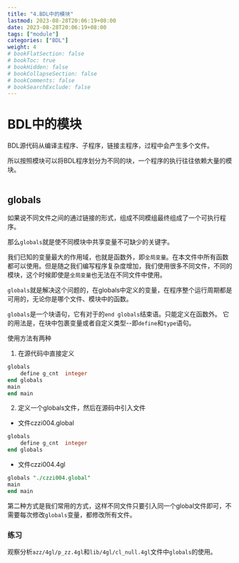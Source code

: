 ```yaml
---
title: "4.BDL中的模块"
lastmod: 2023-08-28T20:06:19+08:00
date: 2023-08-28T20:06:19+08:00
tags: ["module"]
categories: ["BDL"]
weight: 4
# bookFlatSection: false
# bookToc: true
# bookHidden: false
# bookCollapseSection: false
# bookComments: false
# bookSearchExclude: false
---
```


# BDL中的模块

BDL源代码从编译主程序、子程序，链接主程序，过程中会产生多个文件。

所以按照模块可以将BDL程序划分为不同的块，一个程序的执行往往依赖大量的模块。

<div>
<div class="mxgraph" style="max-width:100%;border:1px solid transparent;" data-mxgraph="{&quot;highlight&quot;:&quot;#0000ff&quot;,&quot;nav&quot;:true,&quot;resize&quot;:true,&quot;toolbar&quot;:&quot;zoom layers tags lightbox&quot;,&quot;edit&quot;:&quot;_blank&quot;,&quot;xml&quot;:&quot;&lt;mxfile&gt;&lt;diagram id=\&quot;5xKWW0kusY9AFzx1AKQd\&quot; name=\&quot;Page-1\&quot;&gt;&lt;mxGraphModel dx=\&quot;1068\&quot; dy=\&quot;784\&quot; grid=\&quot;1\&quot; gridSize=\&quot;10\&quot; guides=\&quot;1\&quot; tooltips=\&quot;1\&quot; connect=\&quot;1\&quot; arrows=\&quot;1\&quot; fold=\&quot;1\&quot; page=\&quot;1\&quot; pageScale=\&quot;1\&quot; pageWidth=\&quot;850\&quot; pageHeight=\&quot;1100\&quot; math=\&quot;0\&quot; shadow=\&quot;0\&quot;&gt;&lt;root&gt;&lt;mxCell id=\&quot;0\&quot;/&gt;&lt;mxCell id=\&quot;1\&quot; parent=\&quot;0\&quot;/&gt;&lt;mxCell id=\&quot;9\&quot; value=\&quot;\&quot; style=\&quot;strokeWidth=2;html=1;shape=mxgraph.flowchart.start_2;whiteSpace=wrap;fontSize=24;\&quot; vertex=\&quot;1\&quot; parent=\&quot;1\&quot;&gt;&lt;mxGeometry x=\&quot;90\&quot; y=\&quot;270\&quot; width=\&quot;640\&quot; height=\&quot;650\&quot; as=\&quot;geometry\&quot;/&gt;&lt;/mxCell&gt;&lt;mxCell id=\&quot;10\&quot; value=\&quot;czzi004\&quot; style=\&quot;text;html=1;strokeColor=none;fillColor=none;align=center;verticalAlign=middle;whiteSpace=wrap;rounded=0;fontSize=24;\&quot; vertex=\&quot;1\&quot; parent=\&quot;1\&quot;&gt;&lt;mxGeometry x=\&quot;250\&quot; y=\&quot;350\&quot; width=\&quot;80\&quot; height=\&quot;40\&quot; as=\&quot;geometry\&quot;/&gt;&lt;/mxCell&gt;&lt;mxCell id=\&quot;29\&quot; style=\&quot;edgeStyle=none;html=1;fontSize=24;entryX=0;entryY=0;entryDx=0;entryDy=0;exitX=0.5;exitY=1;exitDx=0;exitDy=0;\&quot; edge=\&quot;1\&quot; parent=\&quot;1\&quot; source=\&quot;14\&quot; target=\&quot;28\&quot;&gt;&lt;mxGeometry relative=\&quot;1\&quot; as=\&quot;geometry\&quot;/&gt;&lt;/mxCell&gt;&lt;mxCell id=\&quot;14\&quot; value=\&quot;\&quot; style=\&quot;rounded=1;whiteSpace=wrap;html=1;strokeWidth=2;fillWeight=4;hachureGap=8;hachureAngle=45;fillColor=#1ba1e2;sketch=1;fontSize=24;\&quot; vertex=\&quot;1\&quot; parent=\&quot;1\&quot;&gt;&lt;mxGeometry x=\&quot;140\&quot; y=\&quot;480\&quot; width=\&quot;230\&quot; height=\&quot;180\&quot; as=\&quot;geometry\&quot;/&gt;&lt;/mxCell&gt;&lt;mxCell id=\&quot;15\&quot; value=\&quot;lib.42x\&quot; style=\&quot;text;strokeColor=none;fillColor=none;html=1;fontSize=24;fontStyle=1;verticalAlign=middle;align=center;\&quot; vertex=\&quot;1\&quot; parent=\&quot;1\&quot;&gt;&lt;mxGeometry x=\&quot;140\&quot; y=\&quot;500\&quot; width=\&quot;100\&quot; height=\&quot;40\&quot; as=\&quot;geometry\&quot;/&gt;&lt;/mxCell&gt;&lt;mxCell id=\&quot;16\&quot; value=\&quot;sub.42x\&quot; style=\&quot;text;strokeColor=none;fillColor=none;html=1;fontSize=24;fontStyle=1;verticalAlign=middle;align=center;\&quot; vertex=\&quot;1\&quot; parent=\&quot;1\&quot;&gt;&lt;mxGeometry x=\&quot;260\&quot; y=\&quot;500\&quot; width=\&quot;100\&quot; height=\&quot;40\&quot; as=\&quot;geometry\&quot;/&gt;&lt;/mxCell&gt;&lt;mxCell id=\&quot;17\&quot; value=\&quot;\&quot; style=\&quot;ellipse;whiteSpace=wrap;html=1;strokeWidth=2;fillWeight=2;hachureGap=8;fillColor=#990000;fillStyle=dots;sketch=1;fontSize=24;\&quot; vertex=\&quot;1\&quot; parent=\&quot;1\&quot;&gt;&lt;mxGeometry x=\&quot;140\&quot; y=\&quot;560\&quot; width=\&quot;120\&quot; height=\&quot;90\&quot; as=\&quot;geometry\&quot;/&gt;&lt;/mxCell&gt;&lt;mxCell id=\&quot;18\&quot; value=\&quot;&amp;lt;font style=&amp;quot;font-size: 12px;&amp;quot;&amp;gt;lib1.42m&amp;lt;/font&amp;gt;\&quot; style=\&quot;text;strokeColor=none;fillColor=none;html=1;fontSize=24;fontStyle=1;verticalAlign=middle;align=center;\&quot; vertex=\&quot;1\&quot; parent=\&quot;1\&quot;&gt;&lt;mxGeometry x=\&quot;140\&quot; y=\&quot;603.75\&quot; width=\&quot;70\&quot; height=\&quot;22.5\&quot; as=\&quot;geometry\&quot;/&gt;&lt;/mxCell&gt;&lt;mxCell id=\&quot;23\&quot; value=\&quot;\&quot; style=\&quot;ellipse;whiteSpace=wrap;html=1;strokeWidth=2;fillWeight=2;hachureGap=8;fillColor=#990000;fillStyle=dots;sketch=1;fontSize=12;\&quot; vertex=\&quot;1\&quot; parent=\&quot;1\&quot;&gt;&lt;mxGeometry x=\&quot;255\&quot; y=\&quot;560\&quot; width=\&quot;110\&quot; height=\&quot;90\&quot; as=\&quot;geometry\&quot;/&gt;&lt;/mxCell&gt;&lt;mxCell id=\&quot;21\&quot; value=\&quot;&amp;lt;font style=&amp;quot;font-size: 12px;&amp;quot;&amp;gt;sub1.42m&amp;lt;/font&amp;gt;\&quot; style=\&quot;text;strokeColor=none;fillColor=none;html=1;fontSize=24;fontStyle=1;verticalAlign=middle;align=center;\&quot; vertex=\&quot;1\&quot; parent=\&quot;1\&quot;&gt;&lt;mxGeometry x=\&quot;270\&quot; y=\&quot;572.5\&quot; width=\&quot;70\&quot; height=\&quot;22.5\&quot; as=\&quot;geometry\&quot;/&gt;&lt;/mxCell&gt;&lt;mxCell id=\&quot;19\&quot; value=\&quot;&amp;lt;font style=&amp;quot;font-size: 12px;&amp;quot;&amp;gt;...42m&amp;lt;/font&amp;gt;\&quot; style=\&quot;text;strokeColor=none;fillColor=none;html=1;fontSize=24;fontStyle=1;verticalAlign=middle;align=center;\&quot; vertex=\&quot;1\&quot; parent=\&quot;1\&quot;&gt;&lt;mxGeometry x=\&quot;190\&quot; y=\&quot;595\&quot; width=\&quot;100\&quot; height=\&quot;40\&quot; as=\&quot;geometry\&quot;/&gt;&lt;/mxCell&gt;&lt;mxCell id=\&quot;22\&quot; value=\&quot;&amp;lt;font style=&amp;quot;font-size: 12px;&amp;quot;&amp;gt;...42m&amp;lt;/font&amp;gt;\&quot; style=\&quot;text;strokeColor=none;fillColor=none;html=1;fontSize=24;fontStyle=1;verticalAlign=middle;align=center;\&quot; vertex=\&quot;1\&quot; parent=\&quot;1\&quot;&gt;&lt;mxGeometry x=\&quot;270\&quot; y=\&quot;595\&quot; width=\&quot;60\&quot; height=\&quot;35\&quot; as=\&quot;geometry\&quot;/&gt;&lt;/mxCell&gt;&lt;mxCell id=\&quot;30\&quot; style=\&quot;edgeStyle=none;html=1;entryX=0.469;entryY=0.083;entryDx=0;entryDy=0;entryPerimeter=0;fontSize=24;\&quot; edge=\&quot;1\&quot; parent=\&quot;1\&quot; source=\&quot;25\&quot; target=\&quot;28\&quot;&gt;&lt;mxGeometry relative=\&quot;1\&quot; as=\&quot;geometry\&quot;&gt;&lt;Array as=\&quot;points\&quot;&gt;&lt;mxPoint x=\&quot;410\&quot; y=\&quot;445\&quot;/&gt;&lt;/Array&gt;&lt;/mxGeometry&gt;&lt;/mxCell&gt;&lt;mxCell id=\&quot;25\&quot; value=\&quot;&amp;lt;font style=&amp;quot;font-size: 24px;&amp;quot;&amp;gt;czzi004.42m&amp;lt;/font&amp;gt;\&quot; style=\&quot;rounded=1;whiteSpace=wrap;html=1;strokeWidth=2;fillWeight=4;hachureGap=8;hachureAngle=45;fillColor=#1ba1e2;sketch=1;fontSize=12;\&quot; vertex=\&quot;1\&quot; parent=\&quot;1\&quot;&gt;&lt;mxGeometry x=\&quot;470\&quot; y=\&quot;400\&quot; width=\&quot;140\&quot; height=\&quot;90\&quot; as=\&quot;geometry\&quot;/&gt;&lt;/mxCell&gt;&lt;mxCell id=\&quot;31\&quot; style=\&quot;edgeStyle=none;html=1;entryX=1;entryY=0;entryDx=0;entryDy=0;fontSize=24;\&quot; edge=\&quot;1\&quot; parent=\&quot;1\&quot; source=\&quot;27\&quot; target=\&quot;28\&quot;&gt;&lt;mxGeometry relative=\&quot;1\&quot; as=\&quot;geometry\&quot;/&gt;&lt;/mxCell&gt;&lt;mxCell id=\&quot;27\&quot; value=\&quot;s_czzi004.42m\&quot; style=\&quot;rounded=1;whiteSpace=wrap;html=1;strokeWidth=2;fillWeight=4;hachureGap=8;hachureAngle=45;fillColor=#1ba1e2;sketch=1;fontSize=24;\&quot; vertex=\&quot;1\&quot; parent=\&quot;1\&quot;&gt;&lt;mxGeometry x=\&quot;470\&quot; y=\&quot;550\&quot; width=\&quot;180\&quot; height=\&quot;110\&quot; as=\&quot;geometry\&quot;/&gt;&lt;/mxCell&gt;&lt;mxCell id=\&quot;28\&quot; value=\&quot;czzi004.42r\&quot; style=\&quot;rhombus;whiteSpace=wrap;html=1;strokeWidth=2;fillWeight=-1;hachureGap=8;fillStyle=cross-hatch;fillColor=#006600;sketch=1;fontSize=24;\&quot; vertex=\&quot;1\&quot; parent=\&quot;1\&quot;&gt;&lt;mxGeometry x=\&quot;260\&quot; y=\&quot;730\&quot; width=\&quot;320\&quot; height=\&quot;120\&quot; as=\&quot;geometry\&quot;/&gt;&lt;/mxCell&gt;&lt;/root&gt;&lt;/mxGraphModel&gt;&lt;/diagram&gt;&lt;/mxfile&gt;&quot;}"></div>
<script type="text/javascript" src="https://viewer.diagrams.net/js/viewer-static.min.js"></script>
</div>

## globals

如果说不同文件之间的通过链接的形式，组成不同模组最终组成了一个可执行程序。

那么`globals`就是使不同模块中共享变量不可缺少的关键字。

我们已知的变量最大的作用域，也就是函数外，即`全局变量`。在本文件中所有函数都可以使用。但是随之我们编写程序复杂度增加，我们使用很多不同文件，不同的模块，这个时候即使是`全局变量`也无法在不同文件中使用。

`globals`就是解决这个问题的，在globals中定义的变量，在程序整个运行周期都是可用的，无论你是哪个文件、模块中的函数。

`globals`是一个块语句，它有对于的`end globals`结束语。只能定义在函数外。
它的用法是，在块中包裹变量或者自定义类型--即`define`和`type`语句。

使用方法有两种
1. 在源代码中直接定义

```sql
globals
    define g_cnt  integer
end globals
main
end main
```

2. 定义一个globals文件，然后在源码中引入文件

+ 文件czzi004.global

```sql
globals
    define g_cnt  integer
end globals
```

+ 文件czzi004.4gl
```sql
globals "./czzi004.global"
main
end main
```

第二种方式是我们常用的方式，这样不同文件只要引入同一个global文件即可，不需要每次修改`globals`变量，都修改所有文件。

### 练习

观察分析`azz/4gl/p_zz.4gl`和`lib/4gl/cl_null.4gl`文件中`globals`的使用。

